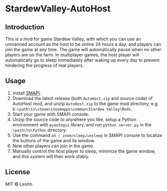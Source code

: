 # StardewValley-AutoHost

## Introduction

This is a mod for game Stardew Valley, with which you can use an unmanned account as the host to be online 24 hours a day, and players can join the game at any time. The game will automatically pause when no other players are on the farm. In multiplayer games, the host player will automatically go to sleep immediately after waking up every day to prevent hindering the progress of real players.

## Usage

1. Install [SMAPI](https://smapi.io/).
2. Download the latest release (both `AutoHost.zip` and source code) of AutoHost mod, and unzip `AutoHost.zip` to the game mod directory, e.g. `D:\path\to\steam\steamapps\common\Stardew Valley\Mods`.
3. Start your game with SMAPI console.
4. Unzip the source code to anywhere you like, setup a Python environment with `pyautogui` library, and run `python server.py` in the `\path\to\Python` directory.
5. Use the command `ah r zoom/sleep/unsleep` in SMAPI console to localize the buttons of the game and its window.
6. Now other players can join in the game.
7. Manually control the host player to sleep, minimize the game window, and this system will then work stably.

## License

MIT &copy; Leohh
